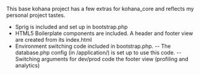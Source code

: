 This base kohana project has a few extras for kohana_core and reflects my personal project tastes.
- Sprig is included and set up in bootstrap.php
- HTML5 Boilerplate components are included. A header and footer view are created from its index.html
- Environment switching code included in bootstrap.php. 
-- The database.php config (in /application/) is set up to use this code.
-- Switching arguments for dev/prod code the footer view (profiling and analytics)
